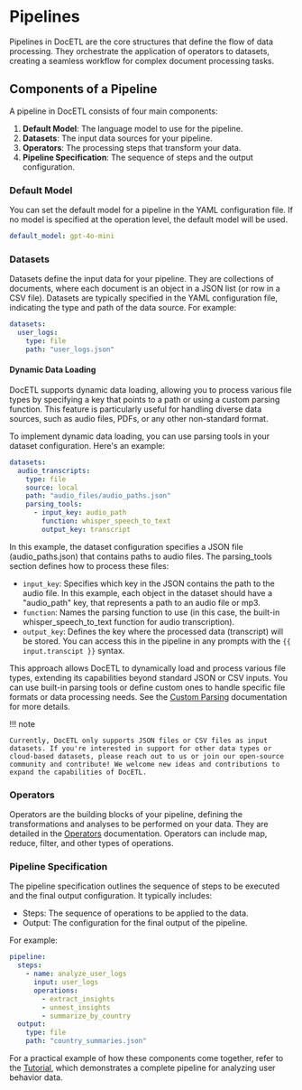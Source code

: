 # Pipelines

Pipelines in DocETL are the core structures that define the flow of data processing. They orchestrate the application of operators to datasets, creating a seamless workflow for complex document processing tasks.

## Components of a Pipeline

A pipeline in DocETL consists of four main components:

1. **Default Model**: The language model to use for the pipeline.
2. **Datasets**: The input data sources for your pipeline.
3. **Operators**: The processing steps that transform your data.
4. **Pipeline Specification**: The sequence of steps and the output configuration.

### Default Model

You can set the default model for a pipeline in the YAML configuration file. If no model is specified at the operation level, the default model will be used.

```yaml
default_model: gpt-4o-mini
```

### Datasets

Datasets define the input data for your pipeline. They are collections of documents, where each document is an object in a JSON list (or row in a CSV file). Datasets are typically specified in the YAML configuration file, indicating the type and path of the data source. For example:

```yaml
datasets:
  user_logs:
    type: file
    path: "user_logs.json"
```

#### Dynamic Data Loading

DocETL supports dynamic data loading, allowing you to process various file types by specifying a key that points to a path or using a custom parsing function. This feature is particularly useful for handling diverse data sources, such as audio files, PDFs, or any other non-standard format.

To implement dynamic data loading, you can use parsing tools in your dataset configuration. Here's an example:

```yaml
datasets:
  audio_transcripts:
    type: file
    source: local
    path: "audio_files/audio_paths.json"
    parsing_tools:
      - input_key: audio_path
        function: whisper_speech_to_text
        output_key: transcript
```

In this example, the dataset configuration specifies a JSON file (audio_paths.json) that contains paths to audio files. The parsing_tools section defines how to process these files:

- `input_key`: Specifies which key in the JSON contains the path to the audio file. In this example, each object in the dataset should have a "audio_path" key, that represents a path to an audio file or mp3.
- `function`: Names the parsing function to use (in this case, the built-in whisper_speech_to_text function for audio transcription).
- `output_key`: Defines the key where the processed data (transcript) will be stored. You can access this in the pipeline in any prompts with the `{{ input.transcipt }}` syntax.

This approach allows DocETL to dynamically load and process various file types, extending its capabilities beyond standard JSON or CSV inputs. You can use built-in parsing tools or define custom ones to handle specific file formats or data processing needs. See the [Custom Parsing](../examples/custom-parsing.md) documentation for more details.

!!! note

    Currently, DocETL only supports JSON files or CSV files as input datasets. If you're interested in support for other data types or cloud-based datasets, please reach out to us or join our open-source community and contribute! We welcome new ideas and contributions to expand the capabilities of DocETL.

### Operators

Operators are the building blocks of your pipeline, defining the transformations and analyses to be performed on your data. They are detailed in the [Operators](../concepts/operators.md) documentation. Operators can include map, reduce, filter, and other types of operations.

### Pipeline Specification

The pipeline specification outlines the sequence of steps to be executed and the final output configuration. It typically includes:

- Steps: The sequence of operations to be applied to the data.
- Output: The configuration for the final output of the pipeline.

For example:

```yaml
pipeline:
  steps:
    - name: analyze_user_logs
      input: user_logs
      operations:
        - extract_insights
        - unnest_insights
        - summarize_by_country
  output:
    type: file
    path: "country_summaries.json"
```

For a practical example of how these components come together, refer to the [Tutorial](../tutorial.md), which demonstrates a complete pipeline for analyzing user behavior data.

